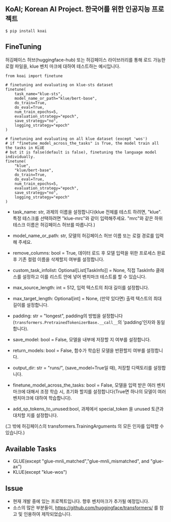 ## KoAI; Korean AI Project. 한국어를 위한 인공지능 프로젝트

```
$ pip install koai
```

## FineTuning

허깅페이스 허브(huggingface-hub) 또는 허깅페이스 라이브러리를 통해 로드 가능한 로컬 파일을, klue 벤치 마크에 대하여 테스트하는 예시입니다.

```
from koai import finetune

# finetuning and evaluating on klue-sts dataset
finetune(
    task_name="klue-sts", 
    model_name_or_path="klue/bert-base", 
    do_train=True, 
    do_eval=True, 
    num_train_epochs=5, 
    evaluation_strategy="epoch",
    save_strategy="no",
    logging_strategy="epoch"
)

# finetuning and evaluating on all klue dataset (except 'wos')
# if "finetune_model_across_the_tasks" is True, the model train all the tasks in KLUE
# but it is false(default is false), finetuning the language model individually.  
finetune(
    "klue", 
    "klue/bert-base", 
    do_train=True, 
    do_eval=True, 
    num_train_epochs=5, 
    evaluation_strategy="epoch",
    save_strategy="no",
    logging_strategy="epoch"
)
```

- task_name: str, 과제의 이름을 설정합니다(klue 전체를 테스트 하려면, "klue". 특정 테스크를 선택하려면 "klue-mrc"와 같이 입력해주세요. "mrc"와 같은 하위 테스크 이름은
  허깅페이스 허브를 따릅니다.)

- model_name_or_path: str, 모델의 허깅페이스 허브 이름 또는 로컬 경로를 입력해 주세요.

- remove_columns: bool = True, 데이터 로드 후 모델 입력을 위한 프로세스 완료 후 기존 컬럼 이름을 삭제할지 여부를 설정합니다.

- custom_task_infolist: Optional[List[TaskInfo]] = None, 직접 TaskInfo 클래스를 설정하고 이를 리스트 안에 넣어 벤치마크 테스트를 할 수 있습니다.

- max_source_length: int = 512, 입력 텍스트의 최대 길이를 설정합니다.

- max_target_length: Optional[int] = None, (만약 있다면) 출력 텍스트의 최대 길이를 설정합니다.

- padding: str = "longest", padding의 방법을 설정합니다(`transformers.PretrainedTokenizerBase.__call__`의 'padding'인자와 동일합니다).

- save_model: bool = False, 모델을 내부에 저장할 지 여부를 설정합니다.

- return_models: bool = False, 함수가 학습된 모델을 반환할지 여부를 설정합니다.

- output_dir: str = "runs/", (save_model=True일 때), 저장할 디렉토리를 설정합니다.

- finetune_model_across_the_tasks: bool = False, 모델을 입력 받은 여러 벤치마크에 대해서 조정 학습 시, 초기화 할지를 설정합니다(True면 하나의 모델이 여러 벤치마크에
  대하여 학습합니다).

- add_sp_tokens_to_unused:bool, 과제에서 special_token 을 unused 토큰과 대치할 지를 설정합니다.

(그 밖에 허깅페이스의 transformers.TrainingArguments 의 모든 인자를 입력할 수 있습니다.)

## Available Tasks

- GLUE(except "glue-mnli_matched","glue-mnli_mismatched", and "glue-ax")
- KLUE(except "klue-wos")

## Issue

- 현재 개발 중에 있는 프로젝트입니다. 향후 벤치마크가 추가될 예정입니다.
- 소스의 많은 부분들이, https://github.com/huggingface/transformers/ 를 참고 및 인용하여 제작되었습니다.
